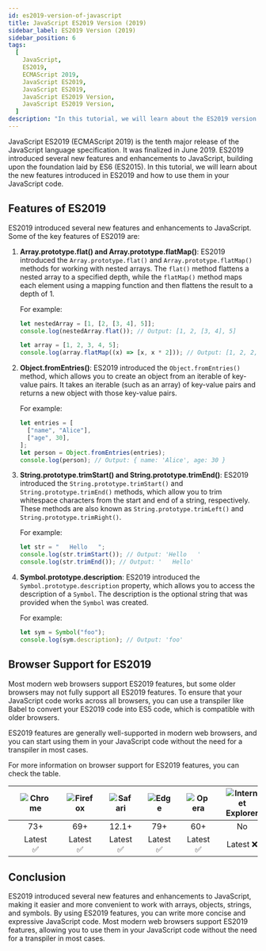 ```yaml
---
id: es2019-version-of-javascript
title: JavaScript ES2019 Version (2019)
sidebar_label: ES2019 Version (2019)
sidebar_position: 6
tags:
  [
    JavaScript,
    ES2019,
    ECMAScript 2019,
    JavaScript ES2019,
    JavaScript ES2019,
    JavaScript ES2019 Version,
    JavaScript ES2019 Version,
  ]
description: "In this tutorial, we will learn about the ES2019 version of JavaScript, also known as ECMAScript 2019. We will discuss the new features introduced in ES2019 and how to use them in your JavaScript code."
---
```


JavaScript ES2019 (ECMAScript 2019) is the tenth major release of the JavaScript language specification. It was finalized in June 2019. ES2019 introduced several new features and enhancements to JavaScript, building upon the foundation laid by ES6 (ES2015). In this tutorial, we will learn about the new features introduced in ES2019 and how to use them in your JavaScript code.

## Features of ES2019

ES2019 introduced several new features and enhancements to JavaScript. Some of the key features of ES2019 are:

1. **Array.prototype.flat() and Array.prototype.flatMap()**: ES2019 introduced the `Array.prototype.flat()` and `Array.prototype.flatMap()` methods for working with nested arrays. The `flat()` method flattens a nested array to a specified depth, while the `flatMap()` method maps each element using a mapping function and then flattens the result to a depth of 1.

   For example:

   ```javascript title="Array.prototype.flat() and Array.prototype.flatMap() Example"
   let nestedArray = [1, [2, [3, 4], 5]];
   console.log(nestedArray.flat()); // Output: [1, 2, [3, 4], 5]

   let array = [1, 2, 3, 4, 5];
   console.log(array.flatMap((x) => [x, x * 2])); // Output: [1, 2, 2, 4, 3, 6, 4, 8, 5, 10]
   ```

2. **Object.fromEntries()**: ES2019 introduced the `Object.fromEntries()` method, which allows you to create an object from an iterable of key-value pairs. It takes an iterable (such as an array) of key-value pairs and returns a new object with those key-value pairs.

   For example:

   ```javascript title="Object.fromEntries() Example"
   let entries = [
     ["name", "Alice"],
     ["age", 30],
   ];
   let person = Object.fromEntries(entries);
   console.log(person); // Output: { name: 'Alice', age: 30 }
   ```

3. **String.prototype.trimStart() and String.prototype.trimEnd()**: ES2019 introduced the `String.prototype.trimStart()` and `String.prototype.trimEnd()` methods, which allow you to trim whitespace characters from the start and end of a string, respectively. These methods are also known as `String.prototype.trimLeft()` and `String.prototype.trimRight()`.

   For example:

   ```javascript title="String.prototype.trimStart() and String.prototype.trimEnd() Example"
   let str = "   Hello   ";
   console.log(str.trimStart()); // Output: 'Hello   '
   console.log(str.trimEnd()); // Output: '   Hello'
   ```

4. **Symbol.prototype.description**: ES2019 introduced the `Symbol.prototype.description` property, which allows you to access the description of a `Symbol`. The description is the optional string that was provided when the `Symbol` was created.

   For example:

   ```javascript title="Symbol.prototype.description Example"
   let sym = Symbol("foo");
   console.log(sym.description); // Output: 'foo'
   ```

## Browser Support for ES2019

Most modern web browsers support ES2019 features, but some older browsers may not fully support all ES2019 features. To ensure that your JavaScript code works across all browsers, you can use a transpiler like Babel to convert your ES2019 code into ES5 code, which is compatible with older browsers.

ES2019 features are generally well-supported in modern web browsers, and you can start using them in your JavaScript code without the need for a transpiler in most cases.

For more information on browser support for ES2019 features, you can check the table.

|  | ![Chrome](@site/static/browser-img/chrome.png)|  | ![Firefox](@site/static/browser-img/firefox.png)|   | ![Safari](@site/static/browser-img/safari.png)|   | ![Edge](@site/static/browser-img/edge.png)|   | ![Opera](@site/static/browser-img/opera.png)| | ![Internet Explorer](@site/static/browser-img/ie.png)|  |
|:---:|:------:|:---:| :-----:|:---:|:------:|:---:|:------:|:---:|:------:|:--:|:------:|:--:|
|  | 73+    |     | 69+    |     | 12.1+  |     | 79+    |     | 60+    |  | No     |  |
| |Latest ✅|    |Latest ✅|     |Latest ✅|     |Latest ✅|    |Latest ✅|  |Latest ❌|  |


## Conclusion

ES2019 introduced several new features and enhancements to JavaScript, making it easier and more convenient to work with arrays, objects, strings, and symbols. By using ES2019 features, you can write more concise and expressive JavaScript code. Most modern web browsers support ES2019 features, allowing you to use them in your JavaScript code without the need for a transpiler in most cases.